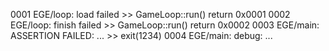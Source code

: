 0001 EGE/loop: load failed
	>> GameLoop::run() return 0x0001
0002 EGE/loop: finish failed
	>> GameLoop::run() return 0x0002
0003 EGE/main: ASSERTION FAILED: ...
	>> exit(1234)
0004 EGE/main: debug: ...

